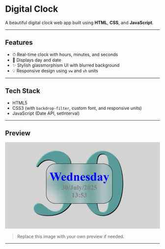 # Digital Clock

A beautiful digital clock web app built using **HTML**, **CSS**, and **JavaScript**.

---

## Features

- ⏱ Real-time clock with hours, minutes, and seconds
- 📅 Displays day and date
- ✨ Stylish glassmorphism UI with blurred background
- 💡 Responsive design using `vw` and `vh` units

---

## Tech Stack

- HTML5
- CSS3 (with `backdrop-filter`, custom font, and responsive units)
- JavaScript (Date API, setInterval)

---

## Preview

![Digital Clock Preview](./screenshot.png)

> Replace this image with your own preview if needed.

---
